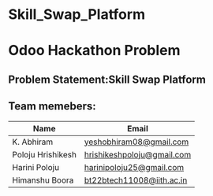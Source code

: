 # Skill_Swap_Platform
# Odoo Hackathon Problem 

## Problem Statement:Skill Swap Platform
## Team memebers:

| Name               | Email                         |
|--------------------|-------------------------------|
| K. Abhiram         | yeshobhiram08@gmail.com       |
| Poloju Hrishikesh  | hrishikeshpoloju@gmail.com    |
| Harini Poloju      | harinipoloju25@gmail.com      |
| Himanshu Boora     | bt22btech11008@iith.ac.in     |

